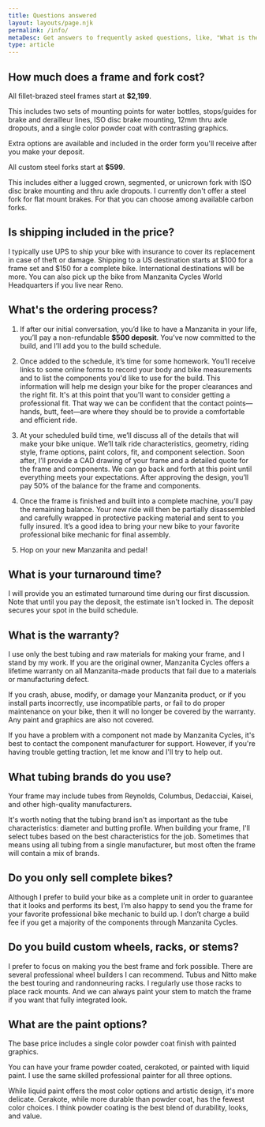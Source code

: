 ```yaml
---
title: Questions answered
layout: layouts/page.njk
permalink: /info/
metaDesc: Get answers to frequently asked questions, like, "What is the ordering process?"
type: article
---
```


## How much does a frame and fork cost?

All fillet-brazed steel frames start at **$2,199**.

This includes two sets of mounting points for water bottles, stops/guides for brake and derailleur lines, ISO disc brake mounting, 12mm thru axle dropouts, and a single color powder coat with contrasting graphics.

Extra options are available and included in the order form you'll receive after you make your deposit.

All custom steel forks start at **$599**.

This includes either a lugged crown, segmented, or unicrown fork with ISO disc brake mounting and thru axle dropouts. I currently don't offer a steel fork for flat mount brakes. For that you can choose among available carbon forks.


## Is shipping included in the price?

I typically use UPS to ship your bike with insurance to cover its replacement in case of theft or damage. Shipping to a US destination starts at $100 for a frame set and $150 for a complete bike. International destinations will be more. You can also pick up the bike from Manzanita Cycles World Headquarters if you live near Reno.


## What's the ordering process?

1. If after our initial conversation, you’d like to have a Manzanita in your life, you’ll pay a non-refundable **$500 deposit**. You’ve now committed to the build, and I’ll add you to the build schedule.

2. Once added to the schedule, it’s time for some homework. You’ll receive links to some online forms to record your body and bike measurements and to list the components you'd like to use for the build. This information will help me design your bike for the proper clearances and the right fit. It's at this point that you'll want to consider getting a professional fit. That way we can be confident that the contact points—hands, butt, feet—are where they should be to provide a comfortable and efficient ride.

3. At your scheduled build time, we’ll discuss all of the details that will make your bike unique. We’ll talk ride characteristics, geometry, riding style, frame options, paint colors, fit, and component selection. Soon after, I’ll provide a CAD drawing of your frame and a detailed quote for the frame and components. We can go back and forth at this point until everything meets your expectations. After approving the design, you’ll pay 50% of the balance for the frame and components.

4. Once the frame is finished and built into a complete machine, you’ll pay the remaining balance. Your new ride will then be partially disassembled and carefully wrapped in protective packing material and sent to you fully insured. It’s a good idea to bring your new bike to your favorite professional bike mechanic for final assembly.

5. Hop on your new Manzanita and pedal!


## What is your turnaround time?

I will provide you an estimated turnaround time during our first discussion. Note that until you pay the deposit, the estimate isn't locked in. The deposit secures your spot in the build schedule. 


## What is the warranty?

I use only the best tubing and raw materials for making your frame, and I stand by my work. If you are the original owner, Manzanita Cycles offers a lifetime warranty on all Manzanita-made products that fail due to a materials or manufacturing defect.

If you crash, abuse, modify, or damage your Manzanita product, or if you install parts incorrectly, use incompatible parts, or fail to do proper maintenance on your bike, then it will no longer be covered by the warranty. Any paint and graphics are also not covered.

If you have a problem with a component not made by Manzanita Cycles, it's best to contact the component manufacturer for support. However, if you're having trouble getting traction, let me know and I'll try to help out.


## What tubing brands do you use?

Your frame may include tubes from Reynolds, Columbus, Dedacciai, Kaisei, and other high-quality manufacturers.

It's worth noting that the tubing brand isn't as important as the tube characteristics: diameter and butting profile. When building your frame, I'll select tubes based on the best characteristics for the job. Sometimes that means using all tubing from a single manufacturer, but most often the frame will contain a mix of brands.


## Do you only sell complete bikes?

Although I prefer to build your bike as a complete unit in order to guarantee that it looks and performs its best, I’m also happy to send you the frame for your favorite professional bike mechanic to build up. I don’t charge a build fee if you get a majority of the components through Manzanita Cycles.


## Do you build custom wheels, racks, or stems?

I prefer to focus on making you the best frame and fork possible. There are several professional wheel builders I can recommend. Tubus and Nitto make the best touring and randonneuring racks. I regularly use those racks to place rack mounts. And we can always paint your stem to match the frame if you want that fully integrated look.

## What are the paint options?

The base price includes a single color powder coat finish with painted graphics.

You can have your frame powder coated, cerakoted, or painted with liquid paint. I use the same skilled professional painter for all three options.

While liquid paint offers the most color options and artistic design, it's more delicate. Cerakote, while more durable than powder coat, has the fewest color choices. I think powder coating is the best blend of durability, looks, and value. 